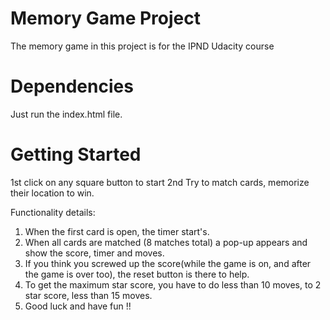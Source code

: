 # Memory Game Project #

The memory game in this project is for the IPND Udacity course

# Dependencies #

Just run the index.html file.

# Getting Started #

1st click on any square button to start
2nd Try to match cards, memorize their location to win.

Functionality details:

1. When the first card is open, the timer start's.
2. When all cards are matched (8 matches total) a pop-up appears and show the score, timer and moves.
3. If you think you screwed up the score(while the game is on, and after the game is over too), the reset button is there to help.
4. To get the maximum star score, you have to do less than 10 moves, to 2 star score, less than 15 moves.
5. Good luck and have fun !!
